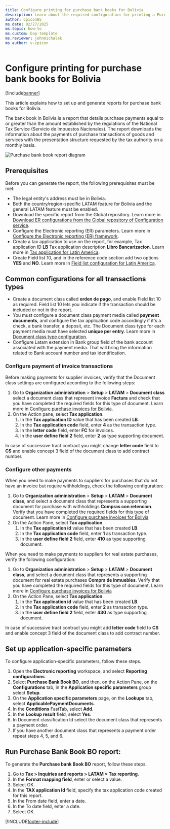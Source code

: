 ```yaml
---
title: Configure printing for purchase bank books for Bolivia
description: Learn about the required configuration for printing a Purchase Bank Book report for Bolivia. 
author: Cpicon85
ms.date: 02/27/2025
ms.topic: how-to
ms.custom: bap-template
ms.reviewer: johnmichalak
ms.author: v-cpicon
---
```


# Configure printing for purchase bank books for Bolivia

[!include[banner](../../includes/banner.md)]

This article explains how to set up and generate reports for purchase bank books for Bolivia.

The bank book in Bolivia is a report that details purchase payments equal to or greater than the amount established by the regulations of the National Tax Service (Servicio de Impuestos Nacionales). The report downloads the information about the payments of purchase transactions of goods and services with the presentation structure requested by the tax authority on a monthly basis.


![Purchase bank book report diagram](https://github.com/MicrosoftDocs/Dynamics-365-Operations/blob/ltm-purchase-bank-book-report-Bo-cpicon85/articles/finance/localizations/media/LTM-Purchase-bank-book.png)

## Prerequisites

Before you can generate the report, the following prerequisites must be met:

- The legal entity's address must be in Bolivia.
- Both the country/region-specific LATAM feature for Bolivia and the general LATAM feature must be enabled.
- Download the specific report from the Global repository. Learn more in [Download ER configurations from the Global repository of Configuration service](er-download-configurations-global-repo.md). 
- Configure the Electronic reporting (ER) parameters. Learn more in [Configure the Electronic reporting (ER) framework](electronic-reporting-er-configure-parameters.md).
- Create a tax application to use on the report, for example, Tax application ID **LB** Tax application description **Libro Bancarizacion**. Learn more in [Tax application for Latin America](ltm-core-tax-application.md).
- Create Field list 10, and in the reference code section add two options **YES** and **NO**. Learn more in [Field list configuration for Latin America](ltm-core-field-master.md).

## Common configurations for all transactions types

-	Create a document class called **orden de pago**, and enable Field list 10 as required. Field list 10 lets you indicate if the transaction should be included or not in the report.
-	You must configure a document class payment media called **payment documents**, and configure the tax application code accordingly if it's a check, a bank transfer, a deposit, etc. The Document class type for each payment media must have selected **unique per entry**. Learn more in [Document class type configuration](ltm-core-document-class-type.md).
- Configure Latam extension in Bank group field of the bank account associated with the payment media. That will bring the information related to Bank account number and tax identification.
  
### Configure payment of invoice transactions

Before making payments for supplier invoices, verify that the Document class settings are configured according to the following steps: 

1. Go to **Organization administration** > **Setup** > **LATAM** > **Document class** select a document class that represent invoice **Factura** and check that you have completed the required fields for this type of document. Learn more in [Configure purchase invoices for Bolivia](ltm-Configure-invoices-Bolivia.md).
1. On the Action pane, select **Tax application**.
   1. In the **Tax application ID** value that has been created **LB**.
   1. In the **Tax application code** field, enter **4** as the transaction type.
   1. In the **letter code** field, enter **FC** for invoices.
   1. In the **user define field 2** field, enter **2** as type supporting document.

In case of successive tract contract you might change **letter code** field to **CS** and enable concept 3 field of the document class to add contract number.

### Configure other payments 

When you need to make payments to suppliers for purchases that do not have an invoice but require withholdings, check the following configuration:

1. Go to **Organization administration** > **Setup** > **LATAM** > **Document class**, and select a document class that represents a supporting document for purchase with withholdings **Compras con retencion**. Verify that you have completed the required fields for this type of document. Learn more in [Configure purchase invoices for Bolivia](ltm-Configure-invoices-Bolivia.md)
1. On the Action Pane, select **Tax application**.
   1. In the **Tax application id** value that has been created **LB**.
   1. In the **Tax application code** field, enter **1** as transaction type.
   1. In the **user define field 2** field, enter **410** as type supporting document.

When you need to make payments to suppliers for real estate purchases, verify the following configuration:

1. Go to **Organization administration** > **Setup** > **LATAM** > **Document class**, and select a document class that represents a supporting document for real estate purchases **Compra de inmuebles**. Verify that you have completed the required fields for this type of document. Learn more in [Configure purchase invoices for Bolivia](ltm-Configure-invoices-Bolivia.md)
1. On the Action Pane, select **Tax application**.
   1. In the **Tax application id** value that has been created **LB**.
   1. In the **Tax application code** field, enter **2** as transaction type.
   1. In the **user define field 2** field, enter **430** as type supporting document.    

In case of successive tract contract you might add **letter code** field to **CS** and enable concept 3 field of the document class to add contract number.

## Set up application-specific parameters

To configure application-specific parameters, follow these steps.

1. Open the **Electronic reporting** workspace, and select **Reporting configurations**.
1. Select **Purchase Bank Book BO**, and then, on the Action Pane, on the **Configurations** tab, in the **Application specific parameters** group select **Setup**.
1. On the **Application specific parameters** page, on the **Lookups** tab, select **ApplicablePaymentDocuments**.
1. In the **Conditions** FastTab, select **Add**.
1. In the **Lookup result** field, select **Yes**.
1. In Document classification Id select the document class that represents a payment order. 
1. If you have another document class that represents a payment order repeat steps 4, 5, and 6.  

## Run Purchase Bank Book BO report:

To generate the **Purchase bank Book BO** report, follow these steps.

1. Go to **Tax > Inquiries and reports > LATAM > Tax reporting**.
1. In the **Format mapping field**, enter or select a value.
1. Select OK.
1. In the **TAX application Id** field, specify the tax application code created for this report.
1. In the From date field, enter a date.
1. In the To date field, enter a date.
1. Select OK.

[!INCLUDE[footer-include](../../../includes/footer-banner.md)]
